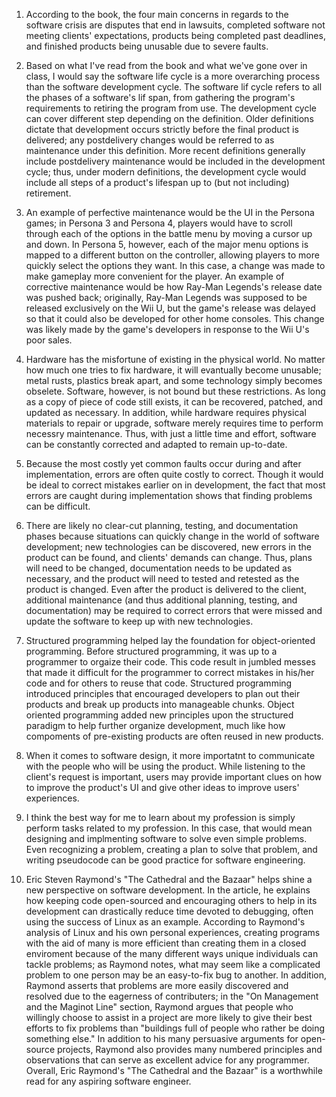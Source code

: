 1. According to the book, the four main concerns
in regards to the software crisis are disputes
that end in lawsuits, completed software not
meeting clients' expectations, products being
completed past deadlines, and finished products
being unusable due to severe faults.

2. Based on what I've read from the book and
what we've gone over in class, I would say
the software life cycle is a more overarching
process than the software development cycle.
The software lif cycle refers to all the
phases of a software's lif span, from gathering
the program's requirements to retiring the
program from use. The development cycle
can cover different step depending on the
definition. Older definitions dictate that
development occurs strictly before the final
product is delivered; any postdelivery changes
would be referred to as maintenance under
this definition. More recent definitions
generally include postdelivery maintenance
would be included in the development cycle;
thus, under modern definitions, the
development cycle would include all steps
of a product's lifespan up to (but not
including) retirement.

3. An example of perfective maintenance would
be the UI in the Persona games; in Persona 3
and Persona 4, players would have to scroll
through each of the options in the battle
menu by moving a cursor up and down. In
Persona 5, however, each of the major menu
options is mapped to a different button on the
controller, allowing players to more quickly
select the options they want. In this case,
a change was made to make gameplay more
convenient for the player. An example of
corrective maintenance would be how Ray-Man
Legends's release date was pushed back;
originally, Ray-Man Legends was supposed
to be released exclusively on the Wii U,
but the game's release was delayed so that
it could also be developed for other home
consoles. This change was likely made by the
game's developers in response to the Wii U's
poor sales.

4. Hardware has the misfortune of existing
in the physical world. No matter how much
one tries to fix hardware, it will evantually
become unusable; metal rusts, plastics
break apart, and some technology simply
becomes obselete. Software, however, is not
bound but these restrictions. As long as a
copy of piece of code still exists, it can
be recovered, patched, and updated as
necessary. In addition, while hardware
requires physical materials to repair or
upgrade, software merely requires time
to perform necessry maintenance. Thus, with
just a little time and effort, software can
be constantly corrected and adapted to
remain up-to-date.

5. Because the most costly yet common faults
occur during and after implementation, errors
are often quite costly to correct. Though it
would be ideal to correct mistakes earlier
on in development, the fact that most errors
are caught during implementation shows that
finding problems can be difficult.

6. There are likely no clear-cut planning,
testing, and documentation phases because
situations can quickly change in the world
of software development; new technologies
can be discovered, new errors in the
product can be found, and clients' demands
can change. Thus, plans will need to be
changed, documentation needs to be updated
as necessary, and the product will need
to tested and retested as the product is
changed. Even after the product is delivered
to the client, additional maintenance
(and thus additional planning, testing, and
documentation) may be required to correct errors
that were missed and update the software to keep
up with new technologies.

7. Structured programming helped lay the
foundation for object-oriented programming.
Before structured programming, it was up
to a programmer to orgaize their code. This
code result in jumbled messes that made it
difficult for the programmer to correct
mistakes in his/her code and for others
to reuse that code. Structured programming
introduced principles that encouraged
developers to plan out their products
and break up products into manageable chunks.
Object oriented programming added new principles
upon the structured paradigm to help further
organize development, much like how compoments
of pre-existing products are often reused
in new products.

8. When it comes to software design, it more
importatnt to communicate with the people
who will be using the product. While
listening to the client's request is important,
users may provide important clues on how to
improve the product's UI and give other ideas
to improve users' experiences.

9. I think the best way for me to learn
about my profession is simply perform
tasks related to my profession. In this
case, that would mean designing and
implmenting software to solve even simple
problems. Even recognizing a problem,
creating a plan to solve that problem,
and writing pseudocode can be good practice
for software engineering.

10. Eric Steven Raymond's "The Cathedral
and the Bazaar" helps shine a new
perspective on software development.
In the article, he explains how keeping
code open-sourced and encouraging others
to help in its development can drastically
reduce time devoted to debugging, often
using the success of Linux as an example.
According to Raymond's analysis of Linux
and his own personal experiences,
creating programs with the aid of many
is more efficient than creating them
in a closed enviroment because of the
many different ways unique individuals
can tackle problems; as Raymond notes,
what may seem like a complicated problem
to one person may be an easy-to-fix
bug to another. In addition, Raymond
asserts that problems are more easily
discovered and resolved due to the
eagerness of contributers; in the
"On Management and the Maginot Line"
section, Raymond argues that people
who willingly choose to assist in a
project are more likely to give their
best efforts to fix problems than
"buildings full of people who rather
be doing something else."  In addition
to his many persuasive arguments for
open-source projects, Raymond also
provides many numbered principles
and observations that can serve as
excellent advice for any programmer.
Overall, Eric Raymond's "The Cathedral
and the Bazaar" is a worthwhile read for
any aspiring software engineer.